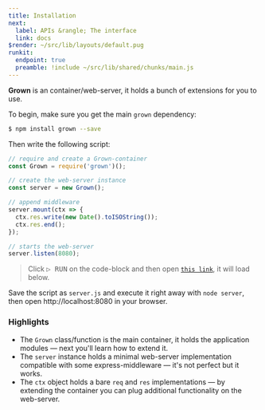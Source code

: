 ```yaml
---
title: Installation
next:
  label: APIs &rangle; The interface
  link: docs
$render: ~/src/lib/layouts/default.pug
runkit:
  endpoint: true
  preamble: !include ~/src/lib/shared/chunks/main.js
---
```


**Grown** is an container/web-server, it holds a bunch of extensions for you to use.

To begin, make sure you get the main `grown` dependency:

```bash
$ npm install grown --save
```

Then write the following script:

```js
// require and create a Grown-container
const Grown = require('grown')();

// create the web-server instance
const server = new Grown();

// append middleware
server.mount(ctx => {
  ctx.res.write(new Date().toISOString());
  ctx.res.end();
});

// starts the web-server
server.listen(8080);
```

> Click <kbd>▷ RUN</kbd> on the code-block and then open [`this link`](/), it will load below.

<div id="target"></div>

Save the script as `server.js` and execute it right away with `node server`, then open http://localhost:8080 in your browser.

### Highlights

- The `Grown` class/function is the main container, it holds the application modules &mdash; next you'll learn how to extend it.
- The `server` instance holds a minimal web-server implementation compatible with some express-middleware &mdash; it's not perfect but it works.
- The `ctx` object holds a bare `req` and `res` implementations &mdash; by extending the container you can plug additional functionality on the web-server.
